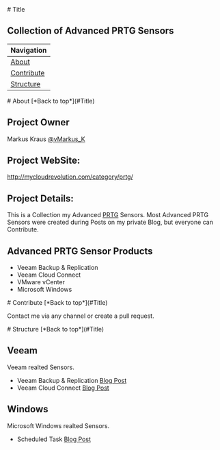 <a name="Title">
# Title

## Collection of Advanced PRTG Sensors

|Navigation|
|-----------------|
|[About](#About)|
|[Contribute](#Contribute)|
|[Structure](#Structure)|


<a name="About">
# About
[*Back to top*](#Title)

## Project Owner

Markus Kraus [@vMarkus_K](https://twitter.com/vMarkus_K)

## Project WebSite: 

http://mycloudrevolution.com/category/prtg/

## Project Details:

This is a Collection my Advanced [PRTG](https://www.de.paessler.com/prtg/) Sensors.
Most Advanced PRTG Sensors were created during Posts on my private Blog, but everyone can Contribute.

## Advanced PRTG Sensor Products

+ Veeam Backup & Replication
+ Veeam Cloud Connect
+ VMware vCenter
+ Microsoft Windows

<a name="Contribute">
# Contribute
[*Back to top*](#Title)

Contact me via any channel or create a pull request.

<a name="Structure">
# Structure
[*Back to top*](#Title)

## Veeam

Veeam realted Sensors.

+ Veeam Backup & Replication [Blog Post](http://mycloudrevolution.com/2016/03/21/veeam-prtg-sensor-reloaded/)
+ Veeam Cloud Connect [Blog Post](http://mycloudrevolution.com/2016/08/16/prtg-veeam-cloud-connect-monitoring/)

## Windows 

Microsoft Windows realted Sensors.

+ Scheduled Task [Blog Post](http://mycloudrevolution.com/2016/09/15/prtg-advanced-scheduled-task-sensor/)